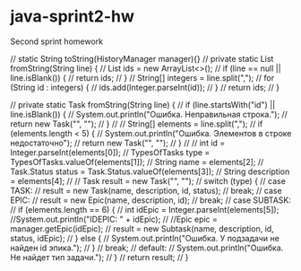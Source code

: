 # java-sprint2-hw
Second sprint homework


//    static String toString(HistoryManager manager){}
//    private static List<Integer> fromString(String line) {
//        List<Integer> ids = new ArrayList<>();
//        if (line == null || line.isBlank()) {
//            return ids;
//        }
//        String[] integers = line.split(",");
//        for (String id : integers) {
//            ids.add(Integer.parseInt(id));
//        }
//        return ids;
//    }

//    private static Task fromString(String line) {
//        if (line.startsWith("id") || line.isBlank()) {
//            System.out.println("Ошибка. Неправильная строка.");
//            return new Task("", "");
//        }
//
//        String[] elements = line.split(",");
//        if (elements.length < 5) {
//            System.out.println("Ошибка. Элементов в строке недостаточно");
//            return new Task("", "");
//        }
//
//        int id = Integer.parseInt(elements[0]);
//        TypesOfTasks type = TypesOfTasks.valueOf(elements[1]);
//        String name = elements[2];
//        Task.Status status = Task.Status.valueOf(elements[3]);
//        String description = elements[4];
//
//        Task result = new Task("", "");
//        switch (type) {
//            case TASK:
//                result = new Task(name, description, id, status);
//                break;
//            case EPIC:
//                result = new Epic(name, description, id);
//                break;
//            case SUBTASK:
//                if (elements.length == 6) {
//                    int idEpic = Integer.parseInt(elements[5]); //System.out.println("IDEPIC: " + idEpic);
//                    //Epic epic = manager.getEpic(idEpic);
//                    result = new Subtask(name, description, id, status, idEpic);
//                } else {
//                    System.out.println("Ошибка. У подзадачи не найден id эпика.");
//                }
//                break;
//            default:
//                System.out.println("Ошибка. Не найдет тип задачи.");
//        }
//        return result;
//    }